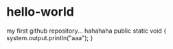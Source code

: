# hello-world
my first github repository... hahahaha
public static void {
        system.output.println("aaa");
}
